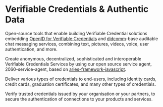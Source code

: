 # Verifiable Credentials & Authentic Data

Open-source tools that enable building Verifiable Credential solutions embedding [OpenID for Verifiable Credentials](https://openid.net/sg/openid4vc/) and [didcomm](https://github.com/decentralized-identity/didcomm-messaging)-base auditable chat messaging services, combining text, pictures, videos, voice, user authentication, and more.

Create anonymous, decentralized, sophisticated and interoperable Verifiable Credentials Services by using our open source service agent, 2060-service-agent, based on [aries-framework-javascript](https://github.com/hyperledger/aries-framework-javascript).

Deliver various types of credentials to end-users, including identity cards, credit cards, graduation certificates, and many other types of credentials.

Verify trusted credentials issued by your organisation or your partners, to secure the authentication of connections to your products and services.



